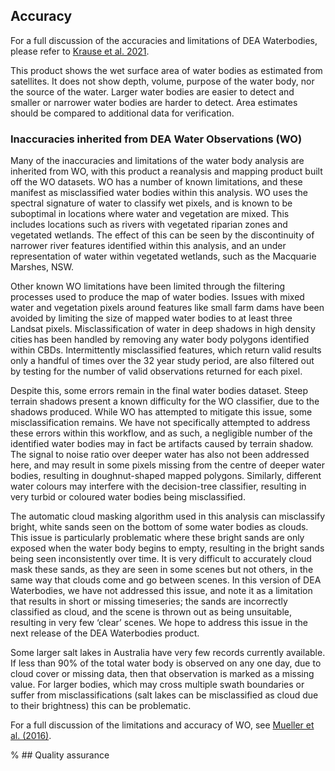 ## Accuracy

For a full discussion of the accuracies and limitations of DEA Waterbodies, please refer to [Krause et al. 2021](https://doi.org/10.3390/rs13081437). 

This product shows the wet surface area of water bodies as estimated from satellites. It does not show depth, volume, purpose of the water body, nor the source of the water. Larger water bodies are easier to detect and smaller or narrower water bodies are harder to detect. Area estimates should be compared to additional data for verification.  

### Inaccuracies inherited from DEA Water Observations (WO)

Many of the inaccuracies and limitations of the water body analysis are inherited from WO, with this product a reanalysis and mapping product built off the WO datasets. WO has a number of known limitations, and these manifest as misclassified water bodies within this analysis. WO uses the spectral signature of water to classify wet pixels, and is known to be suboptimal in locations where water and vegetation are mixed. This includes locations such as rivers with vegetated riparian zones and vegetated wetlands. The effect of this can be seen by the discontinuity of narrower river features identified within this analysis, and an under representation of water within vegetated wetlands, such as the Macquarie Marshes, NSW.

Other known WO limitations have been limited through the filtering processes used to produce the map of water bodies. Issues with mixed water and vegetation pixels around features like small farm dams have been avoided by limiting the size of mapped water bodies to at least three Landsat pixels. Misclassification of water in deep shadows in high density cities has been handled by removing any water body polygons identified within CBDs. Intermittently misclassified features, which return valid results only a handful of times over the 32 year study period, are also filtered out by testing for the number of valid observations returned for each pixel.

Despite this, some errors remain in the final water bodies dataset. Steep terrain shadows present a known difficulty for the WO classifier, due to the shadows produced. While WO has attempted to mitigate this issue, some misclassification remains. We have not specifically attempted to address these errors within this workflow, and as such, a negligible number of the identified water bodies may in fact be artifacts caused by terrain shadow. The signal to noise ratio over deeper water has also not been addressed here, and may result in some pixels missing from the centre of deeper water bodies, resulting in doughnut-shaped mapped polygons. Similarly, different water colours may interfere with the decision-tree classifier, resulting in very turbid or coloured water bodies being misclassified.

The automatic cloud masking algorithm used in this analysis can misclassify bright, white sands seen on the bottom of some water bodies as clouds. This issue is particularly problematic where these bright sands are only exposed when the water body begins to empty, resulting in the bright sands being seen inconsistently over time. It is very difficult to accurately cloud mask these sands, as they are seen in some scenes but not others, in the same way that clouds come and go between scenes. In this version of DEA Waterbodies, we have not addressed this issue, and note it as a limitation that results in short or missing timeseries; the sands are incorrectly classified as cloud, and the scene is thrown out as being unsuitable, resulting in very few ‘clear’ scenes. We hope to address this issue in the next release of the DEA Waterbodies product.

Some larger salt lakes in Australia have very few records currently available. If less than 90% of the total water body is observed on any one day, due to cloud cover or missing data, then that observation is marked as a missing value. For larger bodies, which may cross multiple swath boundaries or suffer from misclassifications (salt lakes can be misclassified as cloud due to their brightness) this can be problematic. 

For a full discussion of the limitations and accuracy of WO, see [Mueller et al. (2016)](https://doi.org/10.1016/j.rse.2015.11.003).

% ## Quality assurance

